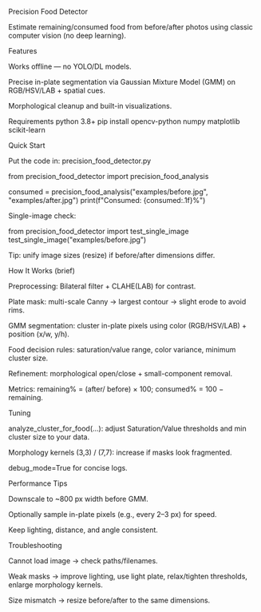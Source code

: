 Precision Food Detector 

Estimate remaining/consumed food from before/after photos using classic computer vision (no deep learning).

Features

Works offline — no YOLO/DL models.

Precise in-plate segmentation via Gaussian Mixture Model (GMM) on RGB/HSV/LAB + spatial cues.

Morphological cleanup and built-in visualizations.

Requirements
python 3.8+
pip install opencv-python numpy matplotlib scikit-learn

Quick Start

Put the code in: precision_food_detector.py

from precision_food_detector import precision_food_analysis

consumed = precision_food_analysis("examples/before.jpg", "examples/after.jpg")
print(f"Consumed: {consumed:.1f}%")


Single-image check:

from precision_food_detector import test_single_image
test_single_image("examples/before.jpg")


Tip: unify image sizes (resize) if before/after dimensions differ.

How It Works (brief)

Preprocessing: Bilateral filter + CLAHE(LAB) for contrast.

Plate mask: multi-scale Canny → largest contour → slight erode to avoid rims.

GMM segmentation: cluster in-plate pixels using color (RGB/HSV/LAB) + position (x/w, y/h).

Food decision rules: saturation/value range, color variance, minimum cluster size.

Refinement: morphological open/close + small-component removal.

Metrics: remaining% = (after/ before) × 100; consumed% = 100 − remaining.

Tuning

analyze_cluster_for_food(...): adjust Saturation/Value thresholds and min cluster size to your data.

Morphology kernels (3,3) / (7,7): increase if masks look fragmented.

debug_mode=True for concise logs.

Performance Tips

Downscale to ~800 px width before GMM.

Optionally sample in-plate pixels (e.g., every 2–3 px) for speed.

Keep lighting, distance, and angle consistent.

Troubleshooting

Cannot load image → check paths/filenames.

Weak masks → improve lighting, use light plate, relax/tighten thresholds, enlarge morphology kernels.

Size mismatch → resize before/after to the same dimensions.
